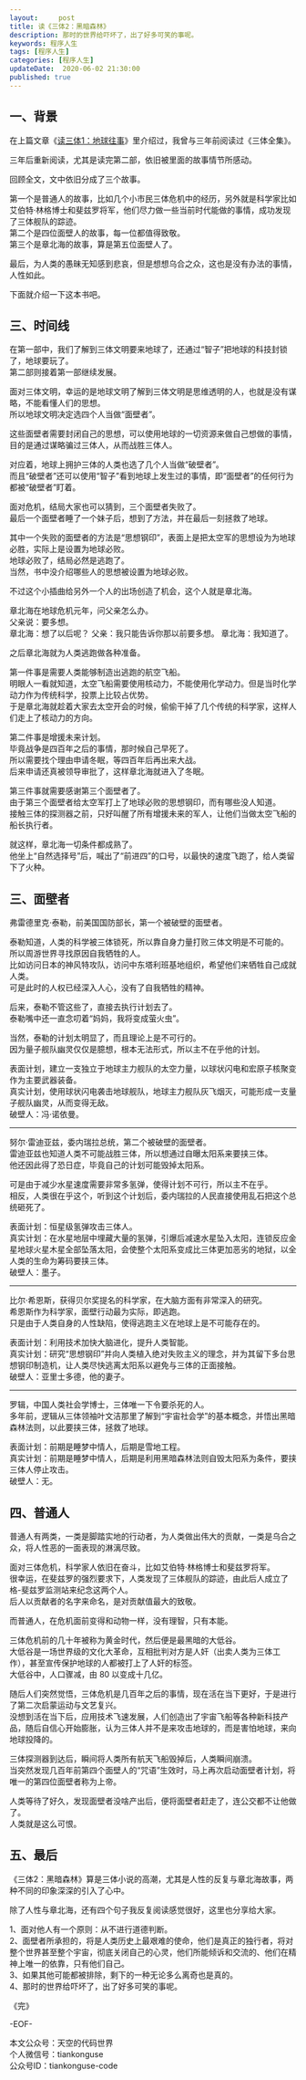 ```yaml
---   
layout:     post  
title: 读《三体2：黑暗森林》  
description: 那时的世界给吓坏了，出了好多可笑的事呢。  
keywords: 程序人生  
tags: [程序人生]    
categories: [程序人生]  
updateDate:  2020-06-02 21:30:00  
published: true  
---  
```



## 一、背景  


在上篇文章《[读三体1：地球往事](https://mp.weixin.qq.com/s/GSJctV9NYUkXf2vcJ_9zKg)》里介绍过，我曾与三年前阅读过《三体全集》。  


三年后重新阅读，尤其是读完第二部，依旧被里面的故事情节所感动。  


回顾全文，文中依旧分成了三个故事。  


第一个是普通人的故事，比如几个小市民三体危机中的经历，另外就是科学家比如艾伯特·林格博士和斐兹罗将军，他们尽力做一些当前时代能做的事情，成功发现了三体舰队的踪迹。  
第二个是四位面壁人的故事，每一位都值得致敬。  
第三个是章北海的故事，算是第五位面壁人了。  


最后，为人类的愚昧无知感到悲哀，但是想想乌合之众，这也是没有办法的事情，人性如此。  


下面就介绍一下这本书吧。  


## 三、时间线  


在第一部中，我们了解到三体文明要来地球了，还通过“智子”把地球的科技封锁了，地球要玩了。  
第二部则接着第一部继续发展。  


面对三体文明，幸运的是地球文明了解到三体文明是思维透明的人，也就是没有谋略，不能看懂人们的思想。  
所以地球文明决定选四个人当做“面壁者”。  


这些面壁者需要封闭自己的思想，可以使用地球的一切资源来做自己想做的事情，目的是通过谋略骗过三体人，从而战胜三体人。  


对应着，地球上拥护三体的人类也选了几个人当做“破壁者”。  
而且“破壁者”还可以使用“智子”看到地球上发生过的事情，即“面壁者”的任何行为都被“破壁者”盯着。  


面对危机，结局大家也可以猜到，三个面壁者失败了。  
最后一个面壁者睡了一个妹子后，想到了方法，并在最后一刻拯救了地球。  


其中一个失败的面壁者的方法是“思想钢印”，表面上是把太空军的思想设为为地球必胜，实际上是设置为地球必败。  
地球必败了，结局必然是逃跑了。  
当然，书中没介绍哪些人的思想被设置为地球必败。  


不过这个小插曲给另外一个人的出场创造了机会，这个人就是章北海。  


章北海在地球危机元年，问父亲怎么办。  
父亲说：要多想。  
章北海：想了以后呢？
父亲：我只能告诉你那以前要多想。
章北海：我知道了。  


之后章北海就为人类逃跑做各种准备。  


第一件事是需要人类能够制造出逃跑的航空飞船。  
明眼人一看就知道，太空飞船需要使用核动力，不能使用化学动力。但是当时化学动力作为传统科学，投票上比较占优势。  
于是章北海就趁着大家去太空开会的时候，偷偷干掉了几个传统的科学家，这样人们走上了核动力的方向。  


第二件事是增援未来计划。  
毕竟战争是四百年之后的事情，那时候自己早死了。  
所以需要找个理由申请冬眠，等四百年后再出来大战。  
后来申请还真被领导审批了，这样章北海就进入了冬眠。  


第三件事就需要感谢第三个面壁者了。  
由于第三个面壁者给太空军打上了地球必败的思想钢印，而有哪些没人知道。  
接触三体的探测器之前，只好叫醒了所有增援未来的军人，让他们当做太空飞船的船长执行者。  


就这样，章北海一切条件都成熟了。  
他坐上“自然选择号”后，喊出了“前进四”的口号，以最快的速度飞跑了，给人类留下了火种。  



## 三、面壁者  


弗雷德里克·泰勒，前美国国防部长，第一个被破壁的面壁者。  


泰勒知道，人类的科学被三体锁死，所以靠自身力量打败三体文明是不可能的。  
所以周游世界寻找原因自我牺牲的人。  
比如访问日本的神风特攻队，访问中东塔利班基地组织，希望他们来牺牲自己成就人类。  
可是此时的人权已经深入人心，没有了自我牺牲的精神。  


后来，泰勒不管这些了，直接去执行计划去了。  
泰勒嘴中还一直念叨着“妈妈，我将变成萤火虫”。  


当然，泰勒的计划太明显了，而且理论上是不可行的。  
因为量子舰队幽灵仅仅是臆想，根本无法形式，所以主不在乎他的计划。  


表面计划，建立一支独立于地球主力舰队的太空力量，以球状闪电和宏原子核聚变作为主要武器装备。  
真实计划，使用球状闪电袭击地球舰队，地球主力舰队灰飞烟灭，可能形成一支量子舰队幽灵，从而变得无敌。  
破壁人：冯·诺依曼。  


----


努尔·雷迪亚兹，委内瑞拉总统，第二个被破壁的面壁者。  
雷迪亚兹也知道人类不可能战胜三体，所以想通过自曝太阳系来要挟三体。  
他还因此得了恐日症，毕竟自己的计划可能毁掉太阳系。  


可是由于减少水星速度需要非常多氢弹，使得计划不可行，所以主不在乎。  
相反，人类很在乎这个，听到这个计划后，委内瑞拉的人民直接使用乱石把这个总统砸死了。  


表面计划：恒星级氢弹攻击三体人。  
真实计划：在水星地层中埋藏大量的氢弹，引爆后减速水星坠入太阳，连锁反应金星地球火星木星全部坠落太阳，会使整个太阳系变成比三体更加恶劣的地狱，以全人类的生命为筹码要挟三体。  
破壁人：墨子。  


----


比尔·希恩斯，获得贝尔奖提名的科学家，在大脑方面有非常深入的研究。  
希恩斯作为科学家，面壁行动最为实际，即逃跑。  
只是由于人类自身的人性缺陷，使得逃跑主义在地球上是不可能存在的。  


表面计划：利用技术加快大脑进化，提升人类智能。  
真实计划：研究“思想钢印”并向人类植入绝对失败主义的理念，并为其留下多台思想钢印制造机，让人类尽快逃离太阳系以避免与三体的正面接触。  
破壁人：亚里士多德，他的妻子。  


----



罗辑，中国人类社会学博士，三体唯一下令要杀死的人。  
多年前，逻辑从三体领袖叶文洁那里了解到“宇宙社会学”的基本概念，并悟出黑暗森林法则，以此要挟三体，拯救了地球。  


表面计划：前期是睡梦中情人，后期是雪地工程。  
真实计划：前期是睡梦中情人，后期是利用黑暗森林法则自毁太阳系为条件，要挟三体人停止攻击。  
破壁人：无。  


## 四、普通人  


普通人有两类，一类是脚踏实地的行动者，为人类做出伟大的贡献，一类是乌合之众，将人性恶的一面表现的淋漓尽致。  


面对三体危机，科学家人依旧在奋斗，比如艾伯特·林格博士和斐兹罗将军。  
很幸运，在斐兹罗的强烈要求下，人类发现了三体舰队的踪迹，由此后人成立了格-斐兹罗监测站来纪念这两个人。  
后人以贡献者的名字来命名，是对贡献值最大的致敬。  


而普通人，在危机面前变得和动物一样，没有理智，只有本能。  


三体危机前的几十年被称为黄金时代，然后便是最黑暗的大低谷。  
大低谷是一场世界级的文化大革命，互相批判对方是人奸（出卖人类为三体工作），甚至宣传保护地球的人都被打上了人奸的标签。  
大低谷中，人口骤减，由 80 以变成十几亿。  


随后人们突然觉悟，三体危机是几百年之后的事情，现在活在当下更好，于是进行了第二次启蒙运动与文艺复兴。  
没想到活在当下后，应用技术飞速发展，人们创造出了宇宙飞船等各种新科技产品，随后自信心开始膨胀，认为三体人并不是来攻击地球的，而是害怕地球，来向地球投降的。  


三体探测器到达后，瞬间将人类所有航天飞船毁掉后，人类瞬间崩溃。  
当突然发现几百年前第四个面壁人的“咒语”生效时，马上再次启动面壁者计划，将唯一的第四位面壁者称为上帝。  


人类等待了好久，发现面壁者没啥产出后，便将面壁者赶走了，连公交都不让他做了。  
人类就是这么可恨。  


## 五、最后  


《三体2：黑暗森林》算是三体小说的高潮，尤其是人性的反复与章北海故事，两种不同的印象深深的引入了心中。  


除了人性与章北海，还有四个句子我反复阅读感觉很好，这里也分享给大家。  
  

1、面对他人有一个原则：从不进行道德判断。  
2、面壁者所承担的，将是人类历史上最艰难的使命，他们是真正的独行者，将对整个世界甚至整个宇宙，彻底关闭自己的心灵，他们所能倾诉和交流的、他们在精神上唯一的依靠，只有他们自己。  
3、如果其他可能都被排除，剩下的一种无论多么离奇也是真的。  
4、那时的世界给吓坏了，出了好多可笑的事呢。  



《完》


-EOF-  



本文公众号：天空的代码世界  
个人微信号：tiankonguse  
公众号ID：tiankonguse-code  
  

